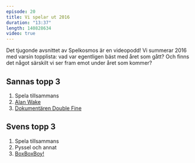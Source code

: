```yaml
---
episode: 20
title: Vi spelar ut 2016
duration: "13:37"
length: 140828634
video: true
---
```


Det tjugonde avsnittet av Spelkosmos är en videopodd! Vi summerar 2016 med varsin topplista: vad var egentligen bäst med året som gått? Och finns det något särskilt vi ser fram emot under året som kommer?

## Sannas topp 3

1. Spela tillsammans
2. [Alan Wake][1]
3. [Dokumentären Double Fine][2]

## Svens topp 3

1. Spela tillsammans
2. Pyssel och annat
3. [BoxBoxBoy!][3]

[1]: http://www.alanwake.com/
[2]: http://www.2playerproductions.com/projects/double-fine
[3]: http://www.hallab.co.jp/eng/works/detail/002775/
